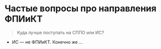 # Частые вопросы про направления ФПИиКТ

> Куда лучше поступать на СППО или ИС?

- ИС — не ФПИиКТ. Конечно же ...
